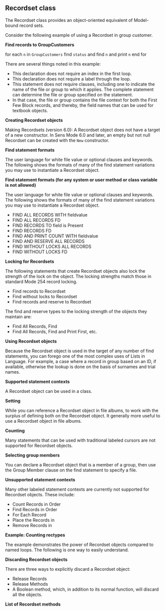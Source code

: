## Recordset class

The Recordset class provides an object-oriented equivalent of Model-bound record sets.

Consider the following example of using a Recordset in group customer.

**Find records to GroupCustomers**

for each `n` in `GroupCustomers`
  find `status`
  and find `n`
  and print `n`
end for

There are several things noted in this example:

* This declaration does not require an index in the first loop.
* This declaration does not require a label through the loop.
* This statement does not require clauses, including one to indicate the name of the file or group to which it applies. The complete statement can determine the file or group specified on the statement.
* In that case, the file or group contains the file context for both the First Few Block records, and thereby, the field names that can be used for textbook objects.

**Creating Recordset objects**

Making Recordsets (version 6.0): A Recordset object does not have a target of a new constructor. In Sens Mode 6.0 and later, an empty but not null Recordset can be created with the `New` constructor.

**Find statement formats**

The user language for white file value or optional clauses and keywords. The following shows the formats of many of the find statement variations you may use to instantiate a Recordset object.

**Find statement formats (for any system or user method or class variable is not allowed)**

The user language for white file value or optional clauses and keywords. The following shows the formats of many of the find statement variations you may use to instantiate a Recordset object.

* FIND ALL RECORDS WITH fieldvalue
* FIND ALL RECORDS FD
* FIND RECORDS TO field is Present
* FIND RECORDS FD
* FIND AND PRINT COUNT WITH fieldvalue
* FIND AND RESERVE ALL RECORDS
* FIND WITHOUT LOCKS ALL RECORDS
* FIND WITHOUT LOCKS FD

**Locking for Recordsets**

The following statements that create Recordset objects also lock the strength of the lock on the object. The locking strengths match those in standard Mode 254 record locking.

* Find records to Recordset
* Find without locks to Recordset
* Find records and reserve to Recordset

The find and reserve types to the locking strength of the objects they maintain are:

* Find All Records, Find
* Find All Records, Find and Print First, etc.

**Using Recordset objects**

Because the Recordset object is used in the target of any number of find statements, you can forego one of the most complex uses of Lists in Language. For example, a case where a record in group based on an ID, if available, otherwise the lookup is done on the basis of surnames and trial names.

**Supported statement contexts**

A Recordset object can be used in a class.

**Setting**

While you can reference a Recordset object in file albums, to work with the surplus of defining both on the Recordset object. It generally more useful to use a Recordset object in file albums.

**Counting**

Many statements that can be used with traditional labeled cursors are not supported for Recordset objects.

**Selecting group members**

You can declare a Recordset object that is a member of a group, then use the Group Member clause on the find statement to specify a file.

**Unsupported statement contexts**

Many other labeled statement contexts are currently not supported for Recordset objects. These include:

* Count Records in Order
* Find Records in Order
* For Each Record
* Place the Records in
* Remove Records in

**Example: Counting rectypes**

The example demonstrates the power of Recordset objects compared to named loops. The following is one way to easily understand.

**Discarding Recordset objects**

There are three ways to explicitly discard a Recordset object:

* Release Records
* Release Methods
* A Boolean method, which, in addition to its normal function, will discard all the objects.

**List of Recordset methods**
